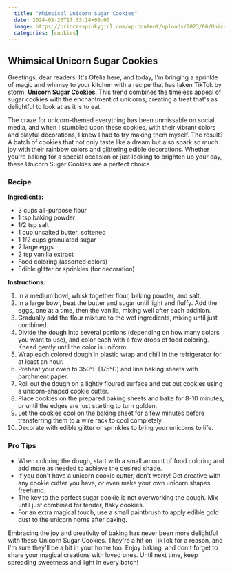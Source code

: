 ```yaml
---
  title: "Whimsical Unicorn Sugar Cookies"
  date: 2024-02-26T17:33:14+06:00
  image: https://princesspinkygirl.com/wp-content/uploads/2023/06/Unicorn-Sugar-Cookies-27hero.jpg
  categories: [cookies]
---
```


## Whimsical Unicorn Sugar Cookies

Greetings, dear readers! It's Ofelia here, and today, I'm bringing a sprinkle of magic and whimsy to your kitchen with a recipe that has taken TikTok by storm: **Unicorn Sugar Cookies**. This trend combines the timeless appeal of sugar cookies with the enchantment of unicorns, creating a treat that's as delightful to look at as it is to eat.

The craze for unicorn-themed everything has been unmissable on social media, and when I stumbled upon these cookies, with their vibrant colors and playful decorations, I knew I had to try making them myself. The result? A batch of cookies that not only taste like a dream but also spark so much joy with their rainbow colors and glittering edible decorations. Whether you're baking for a special occasion or just looking to brighten up your day, these Unicorn Sugar Cookies are a perfect choice.

### Recipe

**Ingredients:**

- 3 cups all-purpose flour
- 1 tsp baking powder
- 1/2 tsp salt
- 1 cup unsalted butter, softened
- 1 1/2 cups granulated sugar
- 2 large eggs
- 2 tsp vanilla extract
- Food coloring (assorted colors)
- Edible glitter or sprinkles (for decoration)

**Instructions:**

1. In a medium bowl, whisk together flour, baking powder, and salt.
2. In a large bowl, beat the butter and sugar until light and fluffy. Add the eggs, one at a time, then the vanilla, mixing well after each addition.
3. Gradually add the flour mixture to the wet ingredients, mixing until just combined.
4. Divide the dough into several portions (depending on how many colors you want to use), and color each with a few drops of food coloring. Knead gently until the color is uniform.
5. Wrap each colored dough in plastic wrap and chill in the refrigerator for at least an hour.
6. Preheat your oven to 350°F (175°C) and line baking sheets with parchment paper.
7. Roll out the dough on a lightly floured surface and cut out cookies using a unicorn-shaped cookie cutter.
8. Place cookies on the prepared baking sheets and bake for 8-10 minutes, or until the edges are just starting to turn golden.
9. Let the cookies cool on the baking sheet for a few minutes before transferring them to a wire rack to cool completely.
10. Decorate with edible glitter or sprinkles to bring your unicorns to life.

### Pro Tips

- When coloring the dough, start with a small amount of food coloring and add more as needed to achieve the desired shade.
- If you don't have a unicorn cookie cutter, don't worry! Get creative with any cookie cutter you have, or even make your own unicorn shapes freehand.
- The key to the perfect sugar cookie is not overworking the dough. Mix until just combined for tender, flaky cookies.
- For an extra magical touch, use a small paintbrush to apply edible gold dust to the unicorn horns after baking.

Embracing the joy and creativity of baking has never been more delightful with these Unicorn Sugar Cookies. They're a hit on TikTok for a reason, and I'm sure they'll be a hit in your home too. Enjoy baking, and don't forget to share your magical creations with loved ones. Until next time, keep spreading sweetness and light in every batch!